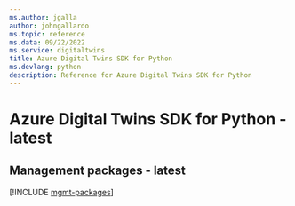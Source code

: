 ```yaml
---
ms.author: jgalla
author: johngallardo
ms.topic: reference
ms.data: 09/22/2022
ms.service: digitaltwins
title: Azure Digital Twins SDK for Python
ms.devlang: python
description: Reference for Azure Digital Twins SDK for Python
---
```

# Azure Digital Twins SDK for Python - latest

## Management packages - latest
[!INCLUDE [mgmt-packages](digital-twins-mgmt-index.md)]